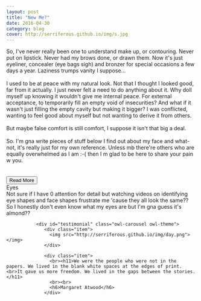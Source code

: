 ```yaml
---
layout: post
title: "New Me?"
date: 2016-04-30
category: blog
cover: http://serriferous.github.io/img/s.jpg
---
```

<div class="row">
<div class="col-md-8 col-md-offset-2">
<div class="row">
<div class="col-md-12">
So, I've never really been one to understand make up, or contouring. Never put on lipstick. Never had my brows done, or drawn them. Now it's just eyeliner, concealer (eye bags sigh) and bronzer for special occasions a few days a year. Laziness trumps vanity I suppose...<br>
<br>
I used to be at peace with my natural look. Not that I thought I looked good, far from it actually. I just never felt a need to do anything about it. Why doll myself up knowing it wouldn't give me internal peace. For external acceptance, to temporarily fill an empty void of insecurities? And what if it wasn't just filling the empty cavity but making it bigger? I was conflicted, wanting to feel good about myself but not wanting to derive it from others.<br>
<br>
But maybe false comfort is still comfort, I suppose it isn't that big a deal. <br><br>
So. I'm gna write pieces of stuff below I find out about my face and what-not, it's really just for my own reference. Unless mb there're others who are equally overwhelmed as I am :-( then I m glad to be here to share your pain w you. <br><br><br>

<div class="text-center"><button type="button" class="btn read-more-btn" data-toggle="collapse" data-target="#coll1">Read More</button></div>
<div class="space"></div>
<div class="col-md-12"> 
<div id="coll1" class="collapse">
<div style="text-align: left;">
<h16>Eyes</h16><br>
Not sure if I have 0 attention for detail but watching videos on identifying eye shapes and face shapes frustrate me 'cause they all look the same?? So I honestly don't even know what my eyes are but I'm gna guess it's almond??<br>

  <div id="testimonials">
        <div class="overlay">
            <div class="container">

               <div id="testimonial" class="owl-carousel owl-theme">
                  <div class="item">
                    <img src="http://serriferous.github.io/img/day.png"></img>
                  </div>

                  <div class="item">
                    <br><h11>We were the people who were not in the papers. We lived in the blank white spaces at the edges of print.<br>It gave us more freedom. We lived in the gaps between the stories.</h11>
                    <br><br>
                    <h6>Margaret Atwood</h6>
                  </div>

                  
</div>
</div>
</div>
</div>
</div>



</div>
</div>

</div>
</div>
</div>            


